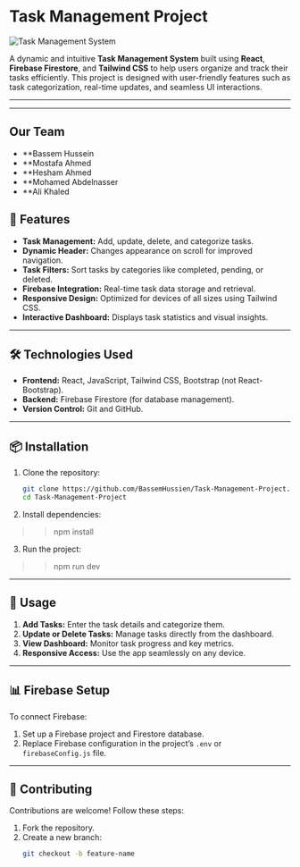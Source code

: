 # Task Management Project

![Task Management System](https://img.shields.io/badge/React-Task--Management-blue?style=for-the-badge&logo=react)

A dynamic and intuitive **Task Management System** built using **React**, **Firebase Firestore**, and **Tailwind CSS** to help users organize and track their tasks efficiently. This project is designed with user-friendly features such as task categorization, real-time updates, and seamless UI interactions.

---
---
## Our Team
- **Bassem Hussein
- **Mostafa Ahmed
- **Hesham Ahmed
- **Mohamed Abdelnasser
- **Ali Khaled
## 🚀 Features

- **Task Management:** Add, update, delete, and categorize tasks.  
- **Dynamic Header:** Changes appearance on scroll for improved navigation.  
- **Task Filters:** Sort tasks by categories like completed, pending, or deleted.  
- **Firebase Integration:** Real-time task data storage and retrieval.  
- **Responsive Design:** Optimized for devices of all sizes using Tailwind CSS.  
- **Interactive Dashboard:** Displays task statistics and visual insights.  

---

## 🛠️ Technologies Used

- **Frontend:** React, JavaScript, Tailwind CSS, Bootstrap (not React-Bootstrap).  
- **Backend:** Firebase Firestore (for database management).  
- **Version Control:** Git and GitHub.  

---

## 📦 Installation

1. Clone the repository:  
   ```bash
   git clone https://github.com/BassemHussien/Task-Management-Project.git
   cd Task-Management-Project
2. Install dependencies:
  >> npm install
3. Run the project:
  >> npm run dev

---

## 🔧 Usage

1. **Add Tasks:** Enter the task details and categorize them.  
2. **Update or Delete Tasks:** Manage tasks directly from the dashboard.  
3. **View Dashboard:** Monitor task progress and key metrics.  
4. **Responsive Access:** Use the app seamlessly on any device.

---

## 📊 Firebase Setup

To connect Firebase:  
1. Set up a Firebase project and Firestore database.  
2. Replace Firebase configuration in the project’s `.env` or `firebaseConfig.js` file.  

---

## 🤝 Contributing

Contributions are welcome! Follow these steps:  
1. Fork the repository.  
2. Create a new branch:  
   ```bash
   git checkout -b feature-name

